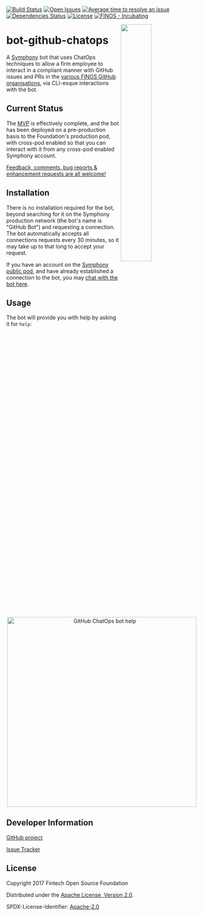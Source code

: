 [![Build Status](https://travis-ci.org/finos-osr/bot-github-chatops.svg?branch=master)](https://travis-ci.org/finos-osr/bot-github-chatops)
[![Open Issues](https://img.shields.io/github/issues/finos-osr/bot-github-chatops.svg)](https://github.com/finos-osr/bot-github-chatops/issues)
[![Average time to resolve an issue](http://isitmaintained.com/badge/resolution/finos-osr/bot-github-chatops.svg)](http://isitmaintained.com/project/finos-osr/bot-github-chatops "Average time to resolve an issue")
[![Dependencies Status](https://versions.deps.co/finos-osr/bot-github-chatops/status.svg)](https://versions.deps.co/finos-osr/bot-github-chatops)
[![License](https://img.shields.io/github/license/finos-osr/bot-github-chatops.svg)](https://github.com/finos-osr/bot-github-chatops/blob/master/LICENSE)
[![FINOS - Incubating](https://cdn.rawgit.com/finos/contrib-toolbox/master/images/badge-incubating.svg)](https://finosfoundation.atlassian.net/wiki/display/FINOS/Incubating)

<img align="right" width="40%" src="https://www.finos.org/hubfs/FINOS/finos-logo/FINOS_Icon_Wordmark_Name_RGB_horizontal.png">

# bot-github-chatops

A [Symphony](http://www.symphony.com/) bot that uses ChatOps techniques to allow a firm employee to interact in a
compliant manner with GitHub issues and PRs in the [various FINOS GitHub organisations](https://finos.github.io/), via
CLI-esque interactions with the bot.

## Current Status

The [MVP](https://github.com/finos-osr/bot-github-chatops/projects/1) is effectively complete, and the bot has been
deployed on a pre-production basis to the Foundation's production pod, with cross-pod enabled so that you can interact
with it from any cross-pod enabled Symphony account.

[Feedback, comments, bug reports & enhancement requests are all welcome!](https://github.com/finos-osr/bot-github-chatops/issues)

## Installation

There is no installation required for the bot, beyond searching for it on the Symphony production network (the bot's
name is "GitHub Bot") and requesting a connection.  The bot automatically accepts all connections requests every 30
minutes, so it may take up to that long to accept your request.

If you have an account on the [Symphony public pod](https://my.symphony.com/), and have already established a connection
to the bot, you may [chat with the bot here](https://my.symphony.com/?embed/&module=im&userIds=73942156967980).

## Usage

The bot will provide you with help by asking it for `help`:

<p align="center">
  <img width="500px" alt="GitHub ChatOps bot help" src="https://raw.githubusercontent.com/finos-osr/bot-github-chatops/master/bot-github-chatops-example.png"/>
</p>

## Developer Information

[GitHub project](https://github.com/finos-osr/bot-github-chatops)

[Issue Tracker](https://github.com/finos-osr/bot-github-chatops/issues)

## License

Copyright 2017 Fintech Open Source Foundation

Distributed under the [Apache License, Version 2.0](http://www.apache.org/licenses/LICENSE-2.0).

SPDX-License-Identifier: [Apache-2.0](https://spdx.org/licenses/Apache-2.0)
